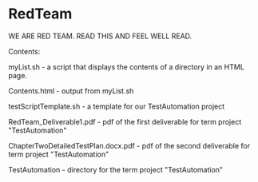 # RedTeam
WE ARE RED TEAM. READ THIS AND FEEL WELL READ.

Contents:

myList.sh - a script that displays the contents of a directory in an HTML page.

Contents.html - output from myList.sh

testScriptTemplate.sh - a template for our TestAutomation project

RedTeam_Deliverable1.pdf - pdf of the first deliverable for term project "TestAutomation"

ChapterTwoDetailedTestPlan.docx.pdf - pdf of the second deliverable for term project "TestAutomation"

TestAutomation - directory for the term project "TestAutomation"
